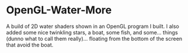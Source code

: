 # OpenGL-Water-More
A build of 2D water shaders shown in an OpenGL program I built. I also added some nice twinkling stars, a boat, some fish, and some... things (dunno what to call them really)... floating from the bottom of the screen that avoid the boat.
